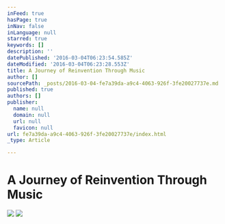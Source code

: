 ```yaml
---
inFeed: true
hasPage: true
inNav: false
inLanguage: null
starred: true
keywords: []
description: ''
datePublished: '2016-03-04T06:23:54.585Z'
dateModified: '2016-03-04T06:23:28.553Z'
title: A Journey of Reinvention Through Music
author: []
sourcePath: _posts/2016-03-04-fe7a39da-a9c4-4063-926f-3fe20027737e.md
published: true
authors: []
publisher:
  name: null
  domain: null
  url: null
  favicon: null
url: fe7a39da-a9c4-4063-926f-3fe20027737e/index.html
_type: Article

---
```

# A Journey of Reinvention Through Music
![](https://the-grid-user-content.s3-us-west-2.amazonaws.com/c8d17d6e-779b-4af5-a5cf-91f785677b24.jpg)
![](https://the-grid-user-content.s3-us-west-2.amazonaws.com/1b3b30ca-638b-4c3c-b5f2-670e246f7256.jpg)